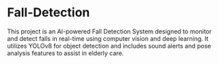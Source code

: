 # Fall-Detection
This project is an AI-powered Fall Detection System designed to monitor and detect falls in real-time using computer vision and deep learning. It utilizes YOLOv8 for object detection and includes sound alerts and pose analysis features to assist in elderly care.
